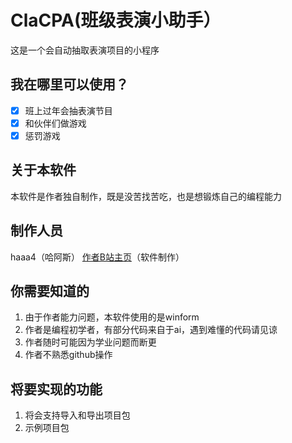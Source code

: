 
# ClaCPA(班级表演小助手）
这是一个会自动抽取表演项目的小程序
## 我在哪里可以使用？

 - [x] 班上过年会抽表演节目
 - [x] 和伙伴们做游戏
 - [x] 惩罚游戏
## 关于本软件
本软件是作者独自制作，既是没苦找苦吃，也是想锻炼自己的编程能力

## 制作人员
 haaa4（哈阿斯） [作者B站主页](https://space.bilibili.com/1440486452)（软件制作）
 
## 你需要知道的

 1. 由于作者能力问题，本软件使用的是winform
 2. 作者是编程初学者，有部分代码来自于ai，遇到难懂的代码请见谅
 3. 作者随时可能因为学业问题而断更
 4. 作者不熟悉github操作
## 将要实现的功能
 
 1. 将会支持导入和导出项目包
 2. 示例项目包
